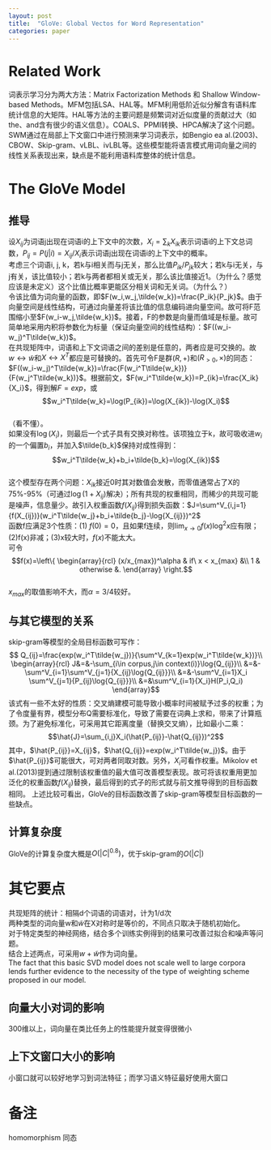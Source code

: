 ```yaml
---
layout: post
title:  "GloVe: Global Vectos for Word Representation"
categories: paper
---
```

# Related Work
词表示学习分为两大方法：Matrix Factorization Methods 和 Shallow Window-based Methods。MFM包括LSA、HAL等。MFM利用低阶近似分解含有语料库统计信息的大矩阵。HAL等方法的主要问题是频繁词对近似度量的贡献过大（如the、and含有很少的语义信息）。COALS、PPMI转换、HPCA解决了这个问题。SWM通过在局部上下文窗口中进行预测来学习词表示，如Bengio ea al.(2003)、CBOW、Skip-gram、vLBL、ivLBL等。这些模型能将语言模式用词向量之间的线性关系表现出来，缺点是不能利用语料库整体的统计信息。
# The GloVe Model
## 推导
设$X_{ij}$为词语j出现在词语i的上下文中的次数，$X_i=\sum_kX_{ik}$表示词语i的上下文总词数，$P_{ij}=P(j|i)=X_{ij}/X_i$表示词语j出现在词语i的上下文中的概率。  
考虑三个词语i, j, k，若k与i相关而与j无关，那么比值$P_{ik}/P_{jk}$较大；若k与i无关，与j有关，该比值较小；若k与两者都相关或无关，那么该比值接近1。（为什么？感觉应该是未定义）这个比值比概率更能区分相关词和无关词。（为什么？）  
令该比值为词向量的函数，即$F(w_i,w_j,\tilde{w_k})=\frac{P_ik}{P_jk}$。由于向量空间是线性结构，可通过向量差将该比值的信息编码进向量空间。故可将F范围缩小至$F(w_i-w_j,\tilde{w_k})$。接着，F的参数是向量而值域是标量。故可简单地采用内积将参数化为标量（保证向量空间的线性结构）：$F((w_i-w_j)^T\tilde{w_k})$。  
在共现矩阵中，词语和上下文词语之间的差别是任意的，两者应是可交换的。故$w \leftrightarrow\tilde{w}$和$X\leftrightarrow X^T$都应是可替换的。首先可令F是群$(R,+)$和$(R_{>0},\times)$的同态：$F((w_i-w_j)^T\tilde{w_k})=\frac{F(w_i^T\tilde{w_k})}{F(w_j^T\tilde{w_k})}$。根据前文，$F(w_i^T\tilde{w_k})=P_{ik}=\frac{X_ik}{X_i}$，得到解$F=exp$，或
$$w_i^T\tilde{w_k}=\log(P_{ik})=\log(X_{ik})-\log(X_i)$$  
（看不懂）。  
如果没有$\log(X_i)$，则最后一个式子具有交换对称性。该项独立于k，故可吸收进$w_i$的一个偏置$b_i$，并加入$\tilde{b_k}$保持对成性得到：
$$w_i^T\tilde{w_k}+b_i+\tilde{b_k}=\log(X_{ik})$$   
这个模型存在两个问题：$X_{ik}$接近0时其对数值会发散，而零值通常占了X的75%-95%（可通过$\log(1+X_{ij})$解决）；所有共现的权重相同，而稀少的共现可能是噪声，信息量少。故引入权重函数$f(X_{ij})$得到损失函数：$J=\sum^V_{i,j=1}{f(X_{ij})}(w_i^T\tilde{w_j}+b_i+\tilde{b_j}-\log{X_{ij}})^2$  
函数f应满足3个性质：(1) $f(0)=0$，且如果f连续，则$\lim_{x \rightarrow 0}f(x)\log^2{x}$应有限；(2)f(x)非减；(3)x较大时，$f(x)$不能太大。  
可令
$$f(x)=\left\{
\begin{array}{rcl}
(x/x_{max})^\alpha & if\ x < x_{max} &\\
1 & otherwise &.
\end{array}
\right.$$  
$x_{max}$的取值影响不大，而$\alpha=3/4$较好。
## 与其它模型的关系
skip-gram等模型的全局目标函数可写作：
$$
Q_{ij}=\frac{exp(w_i^T\tilde{w_j})}{\sum^V_{k=1}exp(w_i^T\tilde{w_k})}\\
\begin{array}{rcl}
J&=&-\sum_{i\in corpus,j\in context(i)}\log{Q_{ij}}\\
&=&-\sum^V_{i=1}\sum^V_{j=1}{X_{ij}\log{Q_{ij}}}\\
&=&-\sum^V_{i=1}X_i \sum^V_{j=1}{P_{ij}\log{Q_{ij}}}\\
&=&\sum^V_{i=1}{X_i}H(P_i,Q_i)
\end{array}$$
该式有一些不太好的性质：交叉熵建模可能导致小概率时间被赋予过多的权重；为了令度量有界，模型分布Q需要标准化，导致了需要在词典上求和，带来了计算瓶颈。为了避免标准化，可采用其它距离度量（替换交叉熵），比如最小二乘：
$$\hat{J}=\sum_{i,j}X_i(\hat{P_{ij}}-\hat{Q_{ij}})^2$$
其中，$\hat{P_{ij}}=X_{ij}$，$\hat{Q_{ij}}=exp(w_i^T\tilde{w_j})$。由于$\hat{P_{ij}}$可能很大，可对两者同取对数。另外，$X_i$可看作权重。Mikolov et al.(2013)提到通过限制该权重值的最大值可改善模型表现。故可将该权重用更加泛化的权重函数$f(X_{ij})$替换，最后得到的式子的形式就与前文推导得到的目标函数相同。  上述比较可看出，GloVe的目标函数改善了skip-gram等模型目标函数的一些缺点。
## 计算复杂度
GloVe的计算复杂度大概是$O(|C|^{0.8})$，优于skip-gram的$O(|C|)$
# 其它要点
共现矩阵的统计：相隔d个词语的词语对，计为1/d次  
两种类型的词向量w和$\tilde{w}$在X对称时是等价的，不同点只取决于随机初始化。  
对于特定类型的神经网络，结合多个训练实例得到的结果可改善过拟合和噪声等问题。  
结合上述两点，可采用$w+\tilde{w}$作为词向量。  
The fact that this basic SVD model does not scale well to large corpora lends further evidence to the necessity of the type of weighting scheme proposed in our model.  
## 向量大小对词的影响
300维以上，词向量在类比任务上的性能提升就变得很微小
## 上下文窗口大小的影响
小窗口就可以较好地学习到词法特征；而学习语义特征最好使用大窗口
# 备注
homomorphism 同态